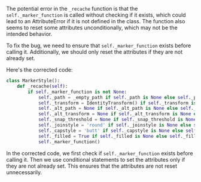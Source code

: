 The potential error in the `_recache` function is that the `self._marker_function` is called without checking if it exists, which could lead to an AttributeError if it is not defined in the class. The function also seems to reset some attributes unconditionally, which may not be the intended behavior.

To fix the bug, we need to ensure that `self._marker_function` exists before calling it. Additionally, we should only reset the attributes if they are not already set.

Here's the corrected code:

```python
class MarkerStyle():
    def _recache(self):
        if self._marker_function is not None:
            self._path = _empty_path if self._path is None else self._path
            self._transform = IdentityTransform() if self._transform is None else self._transform
            self._alt_path = None if self._alt_path is None else self._alt_path
            self._alt_transform = None if self._alt_transform is None else self._alt_transform
            self._snap_threshold = None if self._snap_threshold is None else self._snap_threshold
            self._joinstyle = 'round' if self._joinstyle is None else self._joinstyle
            self._capstyle = 'butt' if self._capstyle is None else self._capstyle
            self._filled = True if self._filled is None else self._filled
            self._marker_function()
```

In the corrected code, we first check if `self._marker_function` exists before calling it. Then we use conditional statements to set the attributes only if they are not already set. This ensures that the attributes are not reset unnecessarily.